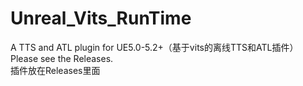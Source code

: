 # Unreal_Vits_RunTime
A TTS and ATL plugin for UE5.0-5.2+（基于vits的离线TTS和ATL插件）
<br>Please see the Releases.
<br>插件放在Releases里面
